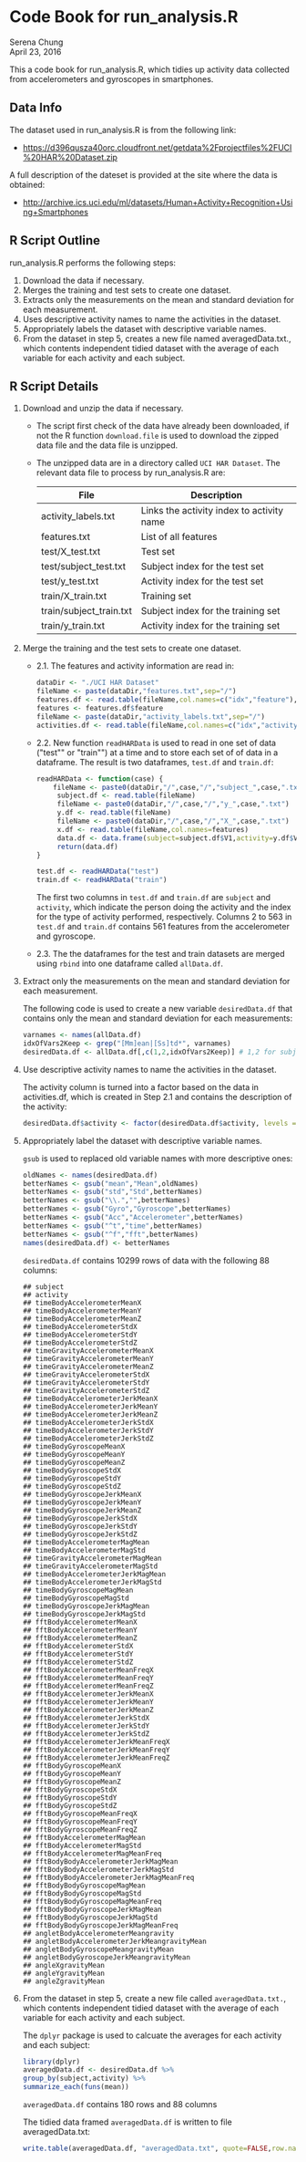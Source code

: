 # Code Book for run_analysis.R
Serena Chung  
April 23, 2016  



This a code book for run_analysis.R, which tidies up activity data collected from accelerometers and gyroscopes in smartphones.

## Data Info

The dataset used in run_analysis.R is from the following link:

  - https://d396qusza40orc.cloudfront.net/getdata%2Fprojectfiles%2FUCI%20HAR%20Dataset.zip

A full description of the dateset is provided at the site where the data is obtained:

  - http://archive.ics.uci.edu/ml/datasets/Human+Activity+Recognition+Using+Smartphones

## R Script  Outline

run_analysis.R performs the following steps:

1. Download the data if necessary.
2. Merges the training and test sets to create one dataset.
3. Extracts only the measurements on the mean and standard deviation for each measurement.
4. Uses descriptive activity names to name the activities in the dataset.
5. Appropriately labels the dataset with descriptive variable names.
6. From the dataset in step 5, creates a new file named averagedData.txt., which contents independent tidied dataset with the average of each variable for each activity and each subject.

## R Script Details

1. Download and unzip the data if necessary.

    * The script first check of the data have already been downloaded, if not the R function `download.file` is used to download the zipped data file and the data file is unzipped.
    * The unzipped data are in a directory called `UCI HAR Dataset`.  The relevant data file to process by run_analysis.R are:
    
        File                     | Description
        -------------------------| ------------------------------------------
        activity_labels.txt      | Links the activity index to activity name
        features.txt             | List of all features
        test/X_test.txt          | Test set
        test/subject_test.txt    | Subject index for the test set
        test/y_test.txt          | Activity index for the test set
        train/X_train.txt        | Training set
        train/subject_train.txt  | Subject index for the training set
        train/y_train.txt        | Activity index for the training set

2. Merge the training and the test sets to create one dataset.

    * 2.1\.  The features and activity information are read in:
        
        ```r
        dataDir <- "./UCI HAR Dataset"
        fileName <- paste(dataDir,"features.txt",sep="/")
        features.df <- read.table(fileName,col.names=c("idx","feature"),stringsAsFactors = FALSE)
        features <- features.df$feature
        fileName <- paste(dataDir,"activity_labels.txt",sep="/")
        activities.df <- read.table(fileName,col.names=c("idx","activity"),stringsAsFactors = FALSE)
        ```
    * 2.2\. New function `readHARData` is used to read in one set of data ("test"" or "train"") at a time and to store each set of of data in a dataframe. The result is two dataframes, `test.df` and `train.df`:
        
        ```r
        readHARData <- function(case) {
            fileName <- paste0(dataDir,"/",case,"/","subject_",case,".txt")
             subject.df <- read.table(fileName)
             fileName <- paste0(dataDir,"/",case,"/","y_",case,".txt")
             y.df <- read.table(fileName)
             fileName <- paste0(dataDir,"/",case,"/","X_",case,".txt")
             x.df <- read.table(fileName,col.names=features)
             data.df <- data.frame(subject=subject.df$V1,activity=y.df$V1,x.df)
             return(data.df)
        }
        
        test.df <- readHARData("test")
        train.df <- readHARData("train")
        ```
    
        The first two columns in `test.df` and `train.df` are `subject` and `activity`, which indicate the person doing the activity and the index for the type of activity performed, respectively.  Columns 2 to 563 in `test.df` and `train.df` contains 561 features from the accelerometer and gyroscope.
        
    * 2.3\. The the dataframes for the test and train datasets are merged using `rbind` into one dataframe called `allData.df`.
    
3. Extract only the measurements on the mean and standard deviation for each measurement.

    The following code is used to create a new variable `desiredData.df` that contains only the mean and standard deviation for each measurements:
    
    ```r
    varnames <- names(allData.df) 
    idxOfVars2Keep <- grep("[Mm]ean|[Ss]td*", varnames)
    desiredData.df <- allData.df[,c(1,2,idxOfVars2Keep)] # 1,2 for subject and activity columns
    ```


4. Use descriptive activity names to name the activities in the dataset.

    The activity column is turned into a factor based on the data in activities.df, which is created in Step 2.1 and contains the description of the activity:
    
    ```r
    desiredData.df$activity <- factor(desiredData.df$activity, levels = activities.df$idx, labels = activities.df$activity)
    ```
    
    
5. Appropriately label the dataset with descriptive variable names.

    `gsub` is used to replaced old variable names with more descriptive ones:

    
    ```r
    oldNames <- names(desiredData.df)
    betterNames <- gsub("mean","Mean",oldNames)
    betterNames <- gsub("std","Std",betterNames)
    betterNames <- gsub("\\.","",betterNames)
    betterNames <- gsub("Gyro","Gyroscope",betterNames)
    betterNames <- gsub("Acc","Accelerometer",betterNames)
    betterNames <- gsub("^t","time",betterNames)
    betterNames <- gsub("^f","fft",betterNames)
    names(desiredData.df) <- betterNames
    ```

    `desiredData.df` contains 10299 rows of data with the following 88 columns:

    
    ```
    ## subject 
    ## activity 
    ## timeBodyAccelerometerMeanX 
    ## timeBodyAccelerometerMeanY 
    ## timeBodyAccelerometerMeanZ 
    ## timeBodyAccelerometerStdX 
    ## timeBodyAccelerometerStdY 
    ## timeBodyAccelerometerStdZ 
    ## timeGravityAccelerometerMeanX 
    ## timeGravityAccelerometerMeanY 
    ## timeGravityAccelerometerMeanZ 
    ## timeGravityAccelerometerStdX 
    ## timeGravityAccelerometerStdY 
    ## timeGravityAccelerometerStdZ 
    ## timeBodyAccelerometerJerkMeanX 
    ## timeBodyAccelerometerJerkMeanY 
    ## timeBodyAccelerometerJerkMeanZ 
    ## timeBodyAccelerometerJerkStdX 
    ## timeBodyAccelerometerJerkStdY 
    ## timeBodyAccelerometerJerkStdZ 
    ## timeBodyGyroscopeMeanX 
    ## timeBodyGyroscopeMeanY 
    ## timeBodyGyroscopeMeanZ 
    ## timeBodyGyroscopeStdX 
    ## timeBodyGyroscopeStdY 
    ## timeBodyGyroscopeStdZ 
    ## timeBodyGyroscopeJerkMeanX 
    ## timeBodyGyroscopeJerkMeanY 
    ## timeBodyGyroscopeJerkMeanZ 
    ## timeBodyGyroscopeJerkStdX 
    ## timeBodyGyroscopeJerkStdY 
    ## timeBodyGyroscopeJerkStdZ 
    ## timeBodyAccelerometerMagMean 
    ## timeBodyAccelerometerMagStd 
    ## timeGravityAccelerometerMagMean 
    ## timeGravityAccelerometerMagStd 
    ## timeBodyAccelerometerJerkMagMean 
    ## timeBodyAccelerometerJerkMagStd 
    ## timeBodyGyroscopeMagMean 
    ## timeBodyGyroscopeMagStd 
    ## timeBodyGyroscopeJerkMagMean 
    ## timeBodyGyroscopeJerkMagStd 
    ## fftBodyAccelerometerMeanX 
    ## fftBodyAccelerometerMeanY 
    ## fftBodyAccelerometerMeanZ 
    ## fftBodyAccelerometerStdX 
    ## fftBodyAccelerometerStdY 
    ## fftBodyAccelerometerStdZ 
    ## fftBodyAccelerometerMeanFreqX 
    ## fftBodyAccelerometerMeanFreqY 
    ## fftBodyAccelerometerMeanFreqZ 
    ## fftBodyAccelerometerJerkMeanX 
    ## fftBodyAccelerometerJerkMeanY 
    ## fftBodyAccelerometerJerkMeanZ 
    ## fftBodyAccelerometerJerkStdX 
    ## fftBodyAccelerometerJerkStdY 
    ## fftBodyAccelerometerJerkStdZ 
    ## fftBodyAccelerometerJerkMeanFreqX 
    ## fftBodyAccelerometerJerkMeanFreqY 
    ## fftBodyAccelerometerJerkMeanFreqZ 
    ## fftBodyGyroscopeMeanX 
    ## fftBodyGyroscopeMeanY 
    ## fftBodyGyroscopeMeanZ 
    ## fftBodyGyroscopeStdX 
    ## fftBodyGyroscopeStdY 
    ## fftBodyGyroscopeStdZ 
    ## fftBodyGyroscopeMeanFreqX 
    ## fftBodyGyroscopeMeanFreqY 
    ## fftBodyGyroscopeMeanFreqZ 
    ## fftBodyAccelerometerMagMean 
    ## fftBodyAccelerometerMagStd 
    ## fftBodyAccelerometerMagMeanFreq 
    ## fftBodyBodyAccelerometerJerkMagMean 
    ## fftBodyBodyAccelerometerJerkMagStd 
    ## fftBodyBodyAccelerometerJerkMagMeanFreq 
    ## fftBodyBodyGyroscopeMagMean 
    ## fftBodyBodyGyroscopeMagStd 
    ## fftBodyBodyGyroscopeMagMeanFreq 
    ## fftBodyBodyGyroscopeJerkMagMean 
    ## fftBodyBodyGyroscopeJerkMagStd 
    ## fftBodyBodyGyroscopeJerkMagMeanFreq 
    ## angletBodyAccelerometerMeangravity 
    ## angletBodyAccelerometerJerkMeangravityMean 
    ## angletBodyGyroscopeMeangravityMean 
    ## angletBodyGyroscopeJerkMeangravityMean 
    ## angleXgravityMean 
    ## angleYgravityMean 
    ## angleZgravityMean
    ```


6. From the dataset in step 5, create a new file called `averagedData.txt.`, which contents independent tidied dataset with the average of each variable for each activity and each subject.

    The `dplyr` package is used to calcuate the averages for each activity and each subject:
    
    ```r
    library(dplyr)
    averagedData.df <- desiredData.df %>%
    group_by(subject,activity) %>%
    summarize_each(funs(mean))
    ```

    `averagedData.df` contains 180 rows and 88 columns
    
    The tidied data framed `averagedData.df` is written to file averagedData.txt:
    
    
    ```r
    write.table(averagedData.df, "averagedData.txt", quote=FALSE,row.name=FALSE)
    ```

